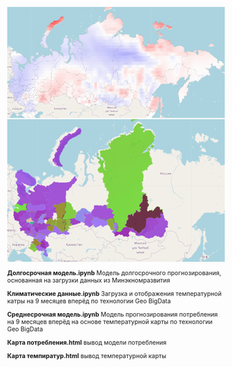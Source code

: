 ![темпиратурная карта](map1.png)
![карта потребления](map2.png)


**Долгосрочная модель.ipynb**  Модель долгосрочного прогнозирования, основанная на загрузки данных из Минэкномразвития

**Климатические данные.ipynb** Загрузка и отображения температурной катры на 9 месяцев вперёд по технологии Geo BigData

**Среднесрочная модель.ipynb** Модель прогнозирования потребления на 9 месяцев вперёд на основе температурной карты по технологии Geo BigData

**Карта потребления.html** вывод модели потребления 

**Карта темпиратур.html** вывод температурной карты

